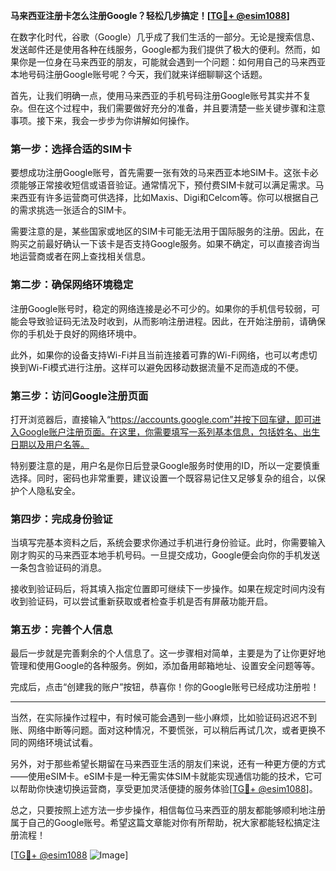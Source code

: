 **马来西亚注册卡怎么注册Google？轻松几步搞定！[[TG💪+ @esim1088](https://t.me/s/esim1088)]**

在数字化时代，谷歌（Google）几乎成了我们生活的一部分。无论是搜索信息、发送邮件还是使用各种在线服务，Google都为我们提供了极大的便利。然而，如果你是一位身在马来西亚的朋友，可能就会遇到一个问题：如何用自己的马来西亚本地号码注册Google账号呢？今天，我们就来详细聊聊这个话题。

首先，让我们明确一点，使用马来西亚的手机号码注册Google账号其实并不复杂。但在这个过程中，我们需要做好充分的准备，并且要清楚一些关键步骤和注意事项。接下来，我会一步步为你讲解如何操作。

### **第一步：选择合适的SIM卡**
要想成功注册Google账号，首先需要一张有效的马来西亚本地SIM卡。这张卡必须能够正常接收短信或语音验证。通常情况下，预付费SIM卡就可以满足需求。马来西亚有许多运营商可供选择，比如Maxis、Digi和Celcom等。你可以根据自己的需求挑选一张适合的SIM卡。

需要注意的是，某些国家或地区的SIM卡可能无法用于国际服务的注册。因此，在购买之前最好确认一下该卡是否支持Google服务。如果不确定，可以直接咨询当地运营商或者在网上查找相关信息。

### **第二步：确保网络环境稳定**
注册Google账号时，稳定的网络连接是必不可少的。如果你的手机信号较弱，可能会导致验证码无法及时收到，从而影响注册进程。因此，在开始注册前，请确保你的手机处于良好的网络环境中。

此外，如果你的设备支持Wi-Fi并且当前连接着可靠的Wi-Fi网络，也可以考虑切换到Wi-Fi模式进行注册。这样可以避免因移动数据流量不足而造成的不便。

### **第三步：访问Google注册页面**
打开浏览器后，直接输入“https://accounts.google.com”并按下回车键，即可进入Google账户注册页面。在这里，你需要填写一系列基本信息，包括姓名、出生日期以及用户名等。

特别要注意的是，用户名是你日后登录Google服务时使用的ID，所以一定要慎重选择。同时，密码也非常重要，建议设置一个既容易记住又足够复杂的组合，以保护个人隐私安全。

### **第四步：完成身份验证**
当填写完基本资料之后，系统会要求你通过手机进行身份验证。此时，你需要输入刚才购买的马来西亚本地手机号码。一旦提交成功，Google便会向你的手机发送一条包含验证码的消息。

接收到验证码后，将其填入指定位置即可继续下一步操作。如果在规定时间内没有收到验证码，可以尝试重新获取或者检查手机是否有屏蔽功能开启。

### **第五步：完善个人信息**
最后一步就是完善剩余的个人信息了。这一步骤相对简单，主要是为了让你更好地管理和使用Google的各种服务。例如，添加备用邮箱地址、设置安全问题等等。

完成后，点击“创建我的账户”按钮，恭喜你！你的Google账号已经成功注册啦！

---

当然，在实际操作过程中，有时候可能会遇到一些小麻烦，比如验证码迟迟不到账、网络中断等问题。面对这种情况，不要慌张，可以稍后再试几次，或者更换不同的网络环境试试看。

另外，对于那些希望长期留在马来西亚生活的朋友们来说，还有一种更方便的方式——使用eSIM卡。eSIM卡是一种无需实体SIM卡就能实现通信功能的技术，它可以帮助你快速切换运营商，享受更加灵活便捷的服务体验[[TG💪+ @esim1088](https://t.me/s/esim1088)]。

总之，只要按照上述方法一步步操作，相信每位马来西亚的朋友都能够顺利地注册属于自己的Google账号。希望这篇文章能对你有所帮助，祝大家都能轻松搞定注册流程！

[[TG💪+ @esim1088](https://t.me/s/esim1088) ![Image](https://i.postimg.cc/4NQfJmqS/Snipaste-2025-05-13-00-14-12.png)]